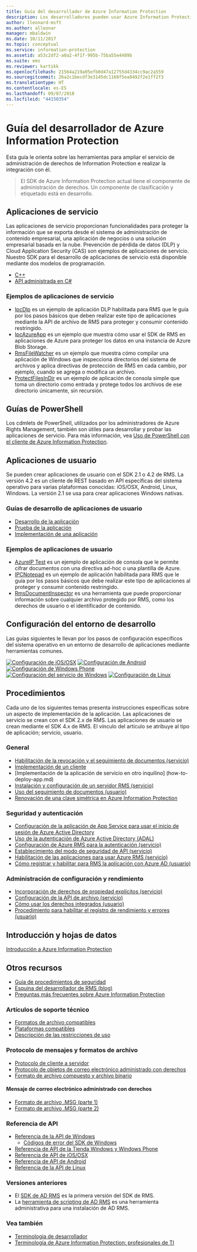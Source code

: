 ```yaml
---
title: Guía del desarrollador de Azure Information Protection
description: Los desarrolladores pueden usar Azure Information Protection para proteger y administrar todo tipo de archivos
author: lleonard-msft
ms.author: alleonar
manager: mbaldwin
ms.date: 10/11/2017
ms.topic: conceptual
ms.service: information-protection
ms.assetid: a53c2df2-a0a2-4f1f-995b-75ba55e4489b
ms.suite: ems
ms.reviewer: kartikk
ms.openlocfilehash: 21564a219a05efb0d47a12755d4334cc9ac2a559
ms.sourcegitcommit: 26a2c1becdf3e3145dc1168f5ea8492f2e1ff2f3
ms.translationtype: HT
ms.contentlocale: es-ES
ms.lasthandoff: 09/07/2018
ms.locfileid: "44150354"
---
```

# <a name="azure-information-protection-developers-guide"></a>Guía del desarrollador de Azure Information Protection

Esta guía le orienta sobre las herramientas para ampliar el servicio de administración de derechos de Information Protection e realizar la integración con él.

>El SDK de Azure Information Protection actual tiene el componente de administración de derechos. Un componente de clasificación y etiquetado está en desarrollo.

## <a name="service-applications"></a>Aplicaciones de servicio

Las aplicaciones de servicio proporcionan funcionalidades para proteger la información que se exporta desde el sistema de administración de contenido empresarial, una aplicación de negocios o una solución empresarial basada en la nube. Prevención de pérdida de datos (DLP) y Cloud Application Security (CAS) son ejemplos de aplicaciones de servicio. Nuestro SDK para el desarrollo de aplicaciones de servicio está disponible mediante dos modelos de programación.

- [C++](https://www.microsoft.com/download/details.aspx?id=38397)
- [API administrada en C#](https://github.com/Azure-Samples/Azure-Information-Protection-Samples/tree/master/IpcManagedAPI)

### <a name="examples-of-service-applications"></a>Ejemplos de aplicaciones de servicio

- [IpcDlp](https://github.com/Azure-Samples/active-directory-dotnet-rms) es un ejemplo de aplicación DLP habilitada para RMS que le guía por los pasos básicos que deben realizar este tipo de aplicaciones mediante la API de archivo de RMS para proteger y consumir contenido restringido.
- [IpcAzureApp](https://github.com/Azure-Samples/active-directory-dotnet-rms) es un ejemplo que muestra cómo usar el SDK de RMS en aplicaciones de Azure para proteger los datos en una instancia de Azure Blob Storage.
- [RmsFileWatcher](https://github.com/Azure-Samples/active-directory-dotnet-rms) es un ejemplo que muestra cómo compilar una aplicación de Windows que inspecciona directorios del sistema de archivos y aplica directivas de protección de RMS en cada cambio, por ejemplo, cuando se agrega o modifica un archivo.
- [ProtectFilesInDir](https://github.com/Azure-Samples/Azure-Information-Protection-Samples/tree/master/ProtectFilesInDir) es un ejemplo de aplicación de consola simple que toma un directorio como entrada y protege todos los archivos de ese directorio únicamente, sin recursión.

## <a name="powershell-guides"></a>Guías de PowerShell

Los cdmlets de PowerShell, utilizados por los administradores de Azure Rights Management, también son útiles para desarrollar y probar las aplicaciones de servicio. Para más información, vea [Uso de PowerShell con el cliente de Azure Information Protection](/azure/information-protection/rms-client/client-admin-guide-powershell).

## <a name="user-applications"></a>Aplicaciones de usuario

Se pueden crear aplicaciones de usuario con el SDK 2.1 o 4.2 de RMS.
La versión 4.2 es un cliente de REST basado en API específicas del sistema operativo para varias plataformas conocidas: iOS/OSX, Android, Linux, Windows. La versión 2.1 se usa para crear aplicaciones Windows nativas.

### <a name="user-application-development-guides"></a>Guías de desarrollo de aplicaciones de usuario

- [Desarrollo de la aplicación](developing-your-application.md)
- [Prueba de la aplicación](how-to-set-up-your-test-environment.md)
- [Implementación de una aplicación](deploying-your-application.md)

### <a name="user-application-samples"></a>Ejemplos de aplicaciones de usuario

- [AzureIP Test](https://github.com/Azure-Samples/Azure-Information-Protection-Samples/tree/master/AzureIP_Test) es un ejemplo de aplicación de consola que le permite cifrar documentos con una directiva ad-hoc o una plantilla de Azure.
- [IPCNotepad](https://github.com/Azure-Samples/Azure-Information-Protection-Samples/tree/master/AzureIP_Test) es un ejemplo de aplicación habilitada para RMS que le guía por los pasos básicos que debe realizar este tipo de aplicaciones al proteger y consumir contenido restringido.
- [RmsDocumentInspector](https://github.com/Azure-Samples/active-directory-dotnet-rms) es una herramienta que puede proporcionar información sobre cualquier archivo protegido por RMS, como los derechos de usuario o el identificador de contenido.

## <a name="development-environment-setup"></a>Configuración del entorno de desarrollo

Las guías siguientes le llevan por los pasos de configuración específicos del sistema operativo en un entorno de desarrollo de aplicaciones mediante herramientas comunes.

[![Configuración de iOS/OSX](../media/develop/ios-icon.png)](ios-sdk.md)
[![Configuración de Android](../media/develop/android-icon.png)](android-sdk.md)
[![Configuración de Windows Phone](../media/develop/windows-phone-icon.png)](windows-phone-apps.md)
[![Configuración del servicio de Windows](../media/develop/windows-icon.png)](install-the-rms-sdk.md)
[![Configuración de Linux](../media/develop/linux-icon.png)](linux-setup.md)


## <a name="how-tos"></a>Procedimientos

Cada uno de los siguientes temas presenta instrucciones específicas sobre un aspecto de implementación de la aplicación. Las aplicaciones de servicio se crean con el SDK 2.x de RMS. Las aplicaciones de usuario se crean mediante el SDK 4.x de RMS. El vínculo del artículo se atribuye al tipo de aplicación; servicio, usuario.

### <a name="general"></a>General

- [Habilitación de la revocación y el seguimiento de documentos (servicio)](tracking-content.md)
- [Implementación de un cliente](../rms-client/client-deployment-notes.md)
- [Implementación de la aplicación de servicio en otro inquilino] (how-to-deploy-app.md)
- [Instalación y configuración de un servidor RMS (servicio)](how-to-install-and-configure-an-rms-server.md)
- [Uso del seguimiento de documentos (usuario)](how-to-use-document-tracking.md)
- [Renovación de una clave simétrica en Azure Information Protection](how-to-renew-symmetric-key.md)

### <a name="security-and-authentication"></a>Seguridad y autenticación

- [Configuración de la aplicación de App Service para usar el inicio de sesión de Azure Active Directory](https://docs.microsoft.com/azure/app-service-mobile/app-service-mobile-how-to-configure-active-directory-authentication)
- [Uso de la autenticación de Azure Active Directory (ADAL)](how-to-use-adal-authentication.md)
- [Configuración de Azure RMS para la autenticación (servicio)](adal-auth.md)
- [Establecimiento del modo de seguridad de API (servicio)](setting-the-api-security-mode-api-mode.md)
- [Habilitación de las aplicaciones para usar Azure RMS (servicio)](how-to-use-file-api-with-aadrm-cloud.md)
- [Cómo registrar y habilitar para RMS la aplicación con Azure AD (usuario)](authentication-integration.md)

### <a name="configuration-and-performance-management"></a>Administración de configuración y rendimiento

- [Incorporación de derechos de propiedad explícitos (servicio)](add-explicit-owner-rights.md)
- [Configuración de la API de archivo (servicio)](file-api-configuration.md)
- [Cómo usar los derechos integrados (usuario)](built-in-rights-usage-restriction-reference.md)
- [Procedimiento para habilitar el registro de rendimiento y errores (usuario)](enabling-logging.md)

## <a name="introduction-and-datasheets"></a>Introducción y hojas de datos

[Introducción a Azure Information Protection](https://www.microsoft.com/cloud-platform/azure-information-protection)

## <a name="other-resources"></a>Otros recursos

- [Guía de procedimientos de seguridad](security-guidelines.md)
- [Esquina del desarrollador de RMS (blog)](https://blogs.msdn.microsoft.com/rms/)
- [Preguntas más frecuentes sobre Azure Information Protection](https://docs.microsoft.com/information-protection/get-started/faqs)

### <a name="support-articles"></a>Artículos de soporte técnico

- [Formatos de archivo compatibles](supported-file-formats.md)
- [Plataformas compatibles](supported-platforms.md)
- [Descripción de las restricciones de uso](understanding-usage-restrictions.md)

### <a name="message-protocol-and-file-formats"></a>Protocolo de mensajes y formatos de archivo

- [Protocolo de cliente a servidor](https://msdn.microsoft.com/library/cc243191.aspx)
- [Protocolo de objetos de correo electrónico administrado con derechos](https://msdn.microsoft.com/library/cc463909(v=EXCHG.80).aspx)
- [Formato de archivo compuesto y archivo binario](https://msdn.microsoft.com/library/dd942138.aspx)

#### <a name="rights-managed-email-message"></a>Mensaje de correo electrónico administrado con derechos

- [Formato de archivo .MSG (parte 1)](https://blogs.msdn.microsoft.com/openspecification/2009/11/06/msg-file-format-part-1/)
- [Formato de archivo .MSG (parte 2)](https://blogs.msdn.microsoft.com/openspecification/2010/06/20/msg-file-format-rights-managed-email-message-part-2/)

### <a name="api-reference"></a>Referencia de API

- [Referencia de la API de Windows](https://msdn.microsoft.com/library/hh535292.aspx)
  - [Códigos de error del SDK de Windows](https://msdn.microsoft.com/library/hh535248.aspx)
- [Referencia de API de la Tienda Windows y Windows Phone](https://msdn.microsoft.com/library/dn891914.aspx)
- [Referencia de API de iOS/OSX](https://msdn.microsoft.com/library/dn758306.aspx)
- [Referencia de API de Android](https://msdn.microsoft.com/library/dn758245.aspx)
- [Referencia de la API de Linux](http://azuread.github.io/rms-sdk-for-cpp/annotated.html)

### <a name="previous-versions"></a>Versiones anteriores

- El [SDK de AD RMS](https://msdn.microsoft.com/library/cc530379.aspx) es la primera versión del SDK de RMS.
- La [herramienta de scripting de AD RMS](https://msdn.microsoft.com/library/bb968797.aspx) es una herramienta administrativa para una instalación de AD RMS.

### <a name="see-also"></a>Vea también

- [Terminología de desarrollador](terms.md)
- [Terminología de Azure Information Protection: profesionales de TI](../terminology.md)

